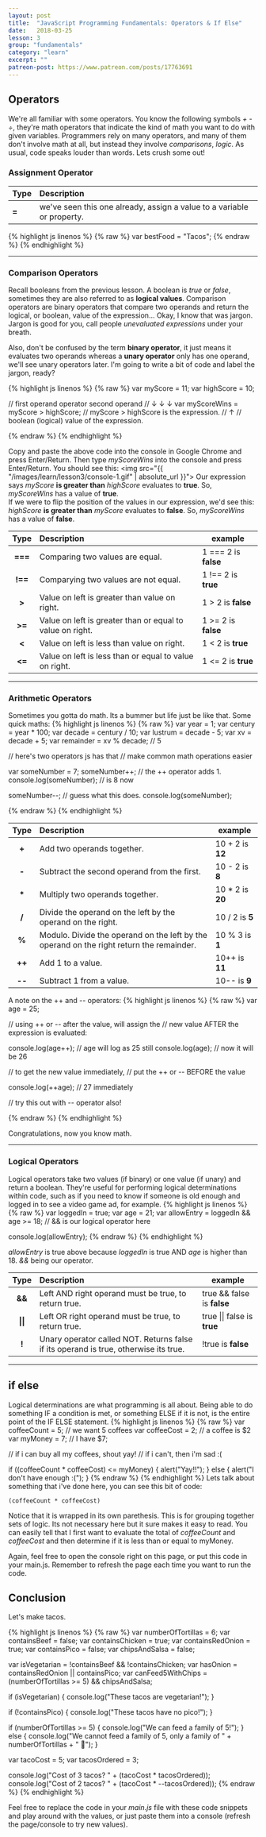 ```yaml
---
layout: post
title:  "JavaScript Programming Fundamentals: Operators & If Else"
date:   2018-03-25
lesson: 3
group: "fundamentals"
category: "learn"
excerpt: ""
patreon-post: https://www.patreon.com/posts/17763691
---
```


## Operators
We're all familiar with some operators. You know the following symbols _+ - ÷_, they're math operators that indicate the kind of math you want to do with given variables. Programmers rely on many operators, and many of them don't involve math at all, but instead they involve _comparisons_, _logic_. As usual, code speaks louder than words. Lets crush some out!

### Assignment Operator

| Type         | Description  |
| ------------ |:-------------|
|**=**  | we've seen this one already, assign a value to a variable or property.|

{% highlight js linenos %}
{% raw %}
var bestFood = "Tacos";
{% endraw %}
{% endhighlight %}

<hr />

### Comparison Operators
Recall booleans from the previous lesson. A boolean is _true_ or _false_, sometimes they are also referred to as **logical values**. Comparison operators are binary operators that compare two operands and return the logical, or boolean, value of the expression... Okay, I know that was jargon. Jargon is good for you, call people _unevaluated expressions_ under your breath. 

Also, don't be confused by the term **binary operator**, it just means it evaluates two operands whereas a **unary operator** only has one operand, we'll see unary operators later. I'm going to write a bit of code and label the jargon, ready?

{% highlight js linenos %}
{% raw %}
var myScore = 11;
var highScore = 10;

//       first operand operator second operand
//                  ↓     ↓       ↓
var myScoreWins = myScore > highScore; // myScore > highScore is the expression.
//     ↑
//  boolean (logical) value of the expression.

{% endraw %}
{% endhighlight %}

Copy and paste the above code into the console in Google Chrome and press Enter/Return. Then type _myScoreWins_ into the console and press Enter/Return. You should see this:
<span class="image fit center"><img src="{{ "/images/learn/lesson3/console-1.gif" | absolute_url }}"></span>
Our expression says _myScore_ **is greater than** _highScore_ evaluates to **true**. So, _myScoreWins_ has a value of **true**.
<br />If we were to flip the position of the values in our expression, we'd see this:
<br />_highScore_ **is greater than** _myScore_ evaluates to **false**. So, _myScoreWins_ has a value of **false**.


| Type         | Description  | example |
| :----------: |:-------------|---------|
|**===**  | Comparing two values are equal.| 1 === 2 is **false** |
|**!==**  | Comparying two values are not equal.| 1 !== 2 is **true** |
|**>**    | Value on left is greater than value on right.| 1 > 2 is **false** |
|**>=**   | Value on left is greater than or equal to value on right.| 1 >= 2 is **false** |
|**<**    | Value on left is less than value on right.| 1 < 2 is **true** |
|**<=**   | Value on left is less than or equal to value on right.| 1 <= 2 is **true** |

<hr />

### Arithmetic Operators
Sometimes you gotta do math. Its a bummer but life just be like that. Some quick maths:
{% highlight js linenos %}
{% raw %}
var year = 1;
var century = year * 100;
var decade = century / 10;
var lustrum = decade - 5;
var xv = decade + 5;
var remainder = xv % decade; // 5

// here's two operators js has that
// make common math operations easier

var someNumber = 7;
someNumber++; // the ++ operator adds 1.
console.log(someNumber); // is 8 now

someNumber--; // guess what this does.
console.log(someNumber);

{% endraw %}
{% endhighlight %}

| Type         | Description  | example |
| :----------: |:-------------|---------|
|**+**  | Add two operands together.| 10 + 2 is **12** |
|**-**  | Subtract the second operand from the first.| 10 - 2 is **8** |
|**\*** | Multiply two operands together.| 10 * 2 is **20** |
|**/**  | Divide the operand on the left by the operand on the right.| 10 / 2 is **5** |
|**%**  | Modulo. Divide the operand on the left by the operand on the right return the remainder.| 10 % 3 is **1** |
|**++** | Add 1 to a value.| 10++ is **11** |
|**-\-** | Subtract 1 from a value.| 10-\- is **9** |

A note on the ++ and -- operators:
{% highlight js linenos %}
{% raw %}
var age = 25;

// using ++ or -- after the value, will assign the 
// new value AFTER the expression is evaluated:

console.log(age++); // age will log as 25 still
console.log(age); // now it will be 26

// to get the new value immediately,
// put the ++ or -- BEFORE the value

console.log(++age); // 27 immediately

// try this out with -- operator also!

{% endraw %}
{% endhighlight %}

Congratulations, now you know math.

<hr />

### Logical Operators
Logical operators take two values (if binary) or one value (if unary) and return a boolean. They're useful for performing logical determinations within code, such as if you need to know if someone is old enough and logged in to see a video game ad, for example.
{% highlight js linenos %}
{% raw %}
var loggedIn = true;
var age = 21;
var allowEntry = loggedIn && age >= 18; // && is our logical operator here

console.log(allowEntry);
{% endraw %}
{% endhighlight %}

_allowEntry_ is true above because _loggedIn_ is true AND _age_ is higher than 18. _&&_ being our operator.

| Type         | Description  | example |
| :----------: |:-------------|---------|
|**&&**  | Left AND right operand must be true, to return true.| true && false is **false** |
|**\|\|**  | Left OR right operand must be true, to return true.| true \|\| false is **true** |
|**!** | Unary operator called NOT. Returns false if its operand is true, otherwise its true.| !true is **false** |

<hr />

## if else
Logical determinations are what programming is all about. Being able to do something IF a condition is met, or something ELSE if it is not, is the entire point of the IF ELSE statement.
{% highlight js linenos %}
{% raw %}
var coffeeCount = 5; // we want 5 coffees
var coffeeCost = 2; // a coffee is $2
var myMoney = 7; // I have $7;

// if i can buy all my coffees, shout yay!
// if i can't, then i'm sad :(

if ((coffeeCount * coffeeCost) <= myMoney) {
    alert("Yay!!");
} else {
    alert("I don't have enough :(");
}
{% endraw %}
{% endhighlight %}
Lets talk about something that i've done here, you can see this bit of code:

`(coffeeCount * coffeeCost)`

Notice that it is wrapped in its own parethesis. This is for grouping together sets of logic. Its not necessary here but it sure makes it easy to read. You can easily tell that I first want to evaluate the total of _coffeeCount_ and _coffeeCost_ and then determine if it is less than or equal to myMoney.

Again, feel free to open the console right on this page, or put this code in your main.js. Remember to refresh the page each time you want to run the code.

## Conclusion
Let's make tacos.

{% highlight js linenos %}
{% raw %}
var numberOfTortillas = 6;
var containsBeef = false;
var containsChicken = true;
var containsRedOnion = true;
var containsPico = false;
var chipsAndSalsa = false;

var isVegetarian = !containsBeef && !containsChicken;
var hasOnion = containsRedOnion || containsPico;
var canFeed5WithChips = (numberOfTortillas >= 5) && chipsAndSalsa;

if (isVegetarian) {
    console.log("These tacos are vegetarian!");
}

if (!containsPico) {
    console.log("These tacos have no pico!");
}

if (numberOfTortillas >= 5) {
    console.log("We can feed a family of 5!");
} else {
    console.log("We cannot feed a family of 5, only a family of " + numberOfTortillas + " 😤");
}

var tacoCost = 5;
var tacosOrdered = 3;

console.log("Cost of 3 tacos? "  + (tacoCost * tacosOrdered));
console.log("Cost of 2 tacos? "  + (tacoCost * --tacosOrdered));
{% endraw %}
{% endhighlight %}


Feel free to replace the code in your _main.js_ file with these code snippets and play around with the values, or just paste them into a console (refresh the page/console to try new values).